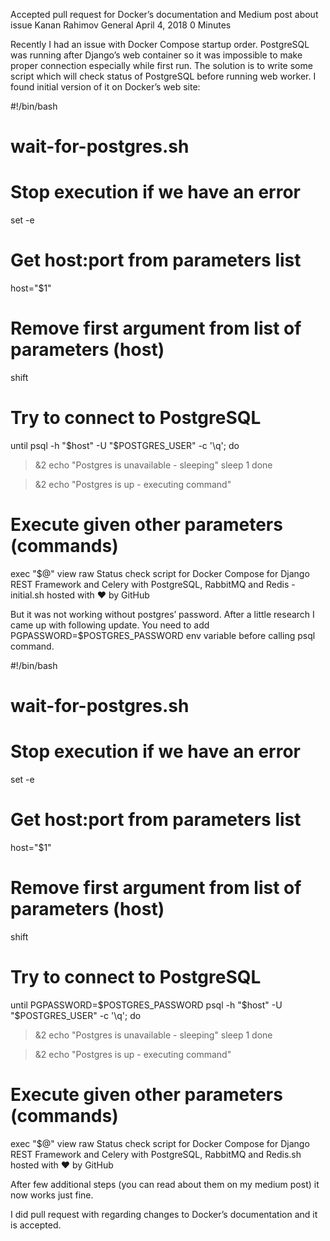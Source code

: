 
Accepted pull request for Docker’s documentation and Medium post about issue
Kanan Rahimov	General	April 4, 2018	0 Minutes	

Recently I had an issue with Docker Compose startup order. PostgreSQL was running after Django’s web container so it was impossible to make proper connection especially while first run. The solution is to write some script which will check status of PostgreSQL before running web worker. I found initial version of it on Docker’s web site:

#!/bin/bash
# wait-for-postgres.sh

# Stop execution if we have an error
set -e

# Get host:port from parameters list
host="$1"

# Remove first argument from list of parameters (host)
shift

# Try to connect to PostgreSQL
until psql -h "$host" -U "$POSTGRES_USER" -c '\q'; do
  >&2 echo "Postgres is unavailable - sleeping"
  sleep 1
done

>&2 echo "Postgres is up - executing command"

# Execute given other parameters (commands)
exec "$@"
view raw
Status check script for Docker Compose for Django REST Framework and Celery with PostgreSQL, RabbitMQ and Redis - initial.sh hosted with ❤ by GitHub

But it was not working without postgres’ password. After a little research I came up with following update. You need to add PGPASSWORD=$POSTGRES_PASSWORD env variable before calling psql command.

#!/bin/bash
# wait-for-postgres.sh

# Stop execution if we have an error
set -e

# Get host:port from parameters list
host="$1"

# Remove first argument from list of parameters (host)
shift

# Try to connect to PostgreSQL
until PGPASSWORD=$POSTGRES_PASSWORD psql -h "$host" -U "$POSTGRES_USER" -c '\q'; do
  >&2 echo "Postgres is unavailable - sleeping"
  sleep 1
done

>&2 echo "Postgres is up - executing command"

# Execute given other parameters (commands)
exec "$@"
view raw
Status check script for Docker Compose for Django REST Framework and Celery with PostgreSQL, RabbitMQ and Redis.sh hosted with ❤ by GitHub

After few additional steps (you can read about them on my medium post) it now works just fine.

I did pull request with regarding changes to Docker’s documentation and it is accepted.
